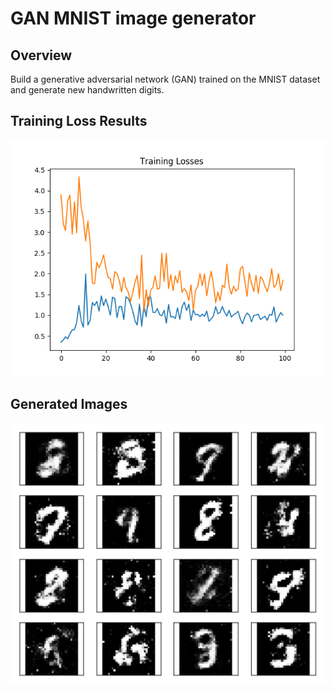 # GAN MNIST image generator

## Overview
Build a generative adversarial network (GAN) trained on the MNIST dataset and generate new handwritten digits.

## Training Loss Results
<p align="center">
<img src="https://github.com/michaelchoie/Deep_Learning/blob/master/12.%20intro_to_gans/training_losses.png">
</p>

## Generated Images
<p align="center">
<img src="https://github.com/michaelchoie/Deep_Learning/blob/master/12.%20intro_to_gans/GAN_generated_images.png">
</p>

